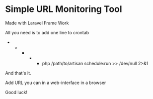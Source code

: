 # Simple URL Monitoring Tool

Made with Laravel Frame Work

All you need is to add one line to crontab

* * * * * php /path/to/artisan schedule:run >> /dev/null 2>&1

And that's it.

Add URL you can in a web-interface in a browser

Good luck!
